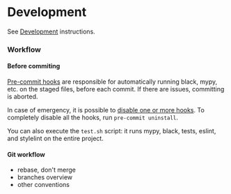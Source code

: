 # Development

See [Development](../README.md#local-development) instructions.


### Workflow

#### Before commiting

[Pre-commit hooks](https://pre-commit.com) are responsible for automatically running black, mypy,
etc. on the staged files, before each commit. If there are issues, committing is aborted.

In case of emergency, it is possible to 
[disable one or more hooks](https://pre-commit.com/#temporarily-disabling-hooks). To completely 
disable all the hooks, run `pre-commit uninstall`.

You can also execute the `test.sh` script: it runs mypy, black, tests, eslint, and stylelint on the
entire project.


#### Git workflow

- rebase, don't merge
- branches overview
- other conventions 
